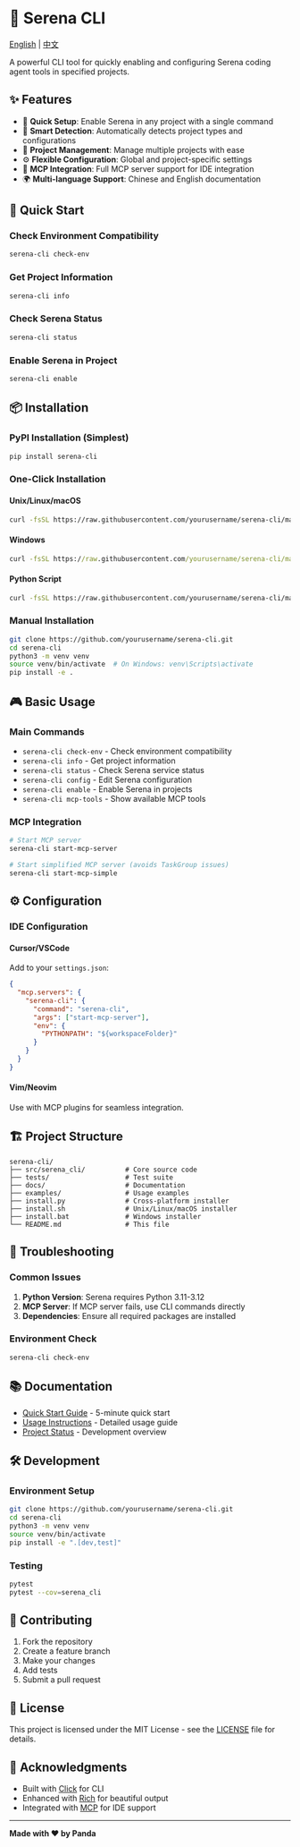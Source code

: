 # 🚀 Serena CLI

[English](README.md) | [中文](README_CN.md)

A powerful CLI tool for quickly enabling and configuring Serena coding agent tools in specified projects.

## ✨ Features

- 🚀 **Quick Setup**: Enable Serena in any project with a single command
- 🔧 **Smart Detection**: Automatically detects project types and configurations
- 📁 **Project Management**: Manage multiple projects with ease
- ⚙️ **Flexible Configuration**: Global and project-specific settings
- 🎯 **MCP Integration**: Full MCP server support for IDE integration
- 🌍 **Multi-language Support**: Chinese and English documentation

## 🎯 Quick Start

### Check Environment Compatibility
```bash
serena-cli check-env
```

### Get Project Information
```bash
serena-cli info
```

### Check Serena Status
```bash
serena-cli status
```

### Enable Serena in Project
```bash
serena-cli enable
```

## 📦 Installation

### PyPI Installation (Simplest)
```bash
pip install serena-cli
```

### One-Click Installation

#### Unix/Linux/macOS
```bash
curl -fsSL https://raw.githubusercontent.com/yourusername/serena-cli/main/install.sh | bash
```

#### Windows
```cmd
curl -fsSL https://raw.githubusercontent.com/yourusername/serena-cli/main/install.bat | cmd
```

#### Python Script
```bash
curl -fsSL https://raw.githubusercontent.com/yourusername/serena-cli/main/install.py | python3
```

### Manual Installation
```bash
git clone https://github.com/yourusername/serena-cli.git
cd serena-cli
python3 -m venv venv
source venv/bin/activate  # On Windows: venv\Scripts\activate
pip install -e .
```

## 🎮 Basic Usage

### Main Commands
- `serena-cli check-env` - Check environment compatibility
- `serena-cli info` - Get project information
- `serena-cli status` - Check Serena service status
- `serena-cli config` - Edit Serena configuration
- `serena-cli enable` - Enable Serena in projects
- `serena-cli mcp-tools` - Show available MCP tools

### MCP Integration
```bash
# Start MCP server
serena-cli start-mcp-server

# Start simplified MCP server (avoids TaskGroup issues)
serena-cli start-mcp-simple
```

## ⚙️ Configuration

### IDE Configuration

#### Cursor/VSCode
Add to your `settings.json`:
```json
{
  "mcp.servers": {
    "serena-cli": {
      "command": "serena-cli",
      "args": ["start-mcp-server"],
      "env": {
        "PYTHONPATH": "${workspaceFolder}"
      }
    }
  }
}
```

#### Vim/Neovim
Use with MCP plugins for seamless integration.

## 🏗️ Project Structure
```
serena-cli/
├── src/serena_cli/          # Core source code
├── tests/                   # Test suite
├── docs/                    # Documentation
├── examples/                # Usage examples
├── install.py               # Cross-platform installer
├── install.sh               # Unix/Linux/macOS installer
├── install.bat              # Windows installer
└── README.md                # This file
```

## 🚨 Troubleshooting

### Common Issues
1. **Python Version**: Serena requires Python 3.11-3.12
2. **MCP Server**: If MCP server fails, use CLI commands directly
3. **Dependencies**: Ensure all required packages are installed

### Environment Check
```bash
serena-cli check-env
```

## 📚 Documentation

- [Quick Start Guide](QUICK_START_EN.md) - 5-minute quick start
- [Usage Instructions](usage_instructions_EN.md) - Detailed usage guide
- [Project Status](PROJECT_STATUS.md) - Development overview

## 🛠️ Development

### Environment Setup
```bash
git clone https://github.com/yourusername/serena-cli.git
cd serena-cli
python3 -m venv venv
source venv/bin/activate
pip install -e ".[dev,test]"
```

### Testing
```bash
pytest
pytest --cov=serena_cli
```

## 🤝 Contributing

1. Fork the repository
2. Create a feature branch
3. Make your changes
4. Add tests
5. Submit a pull request

## 📄 License

This project is licensed under the MIT License - see the [LICENSE](LICENSE) file for details.

## 🙏 Acknowledgments

- Built with [Click](https://click.palletsprojects.com/) for CLI
- Enhanced with [Rich](https://rich.readthedocs.io/) for beautiful output
- Integrated with [MCP](https://modelcontextprotocol.io/) for IDE support

---

**Made with ❤️ by Panda**
